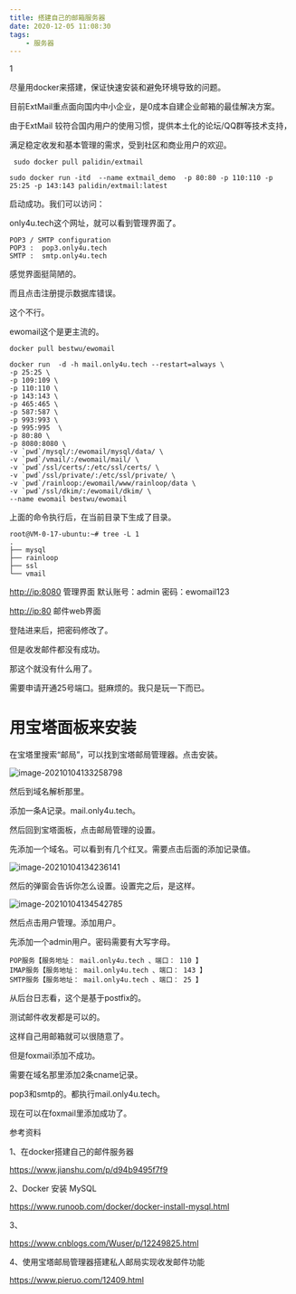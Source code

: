 ```yaml
---
title: 搭建自己的邮箱服务器
date: 2020-12-05 11:08:30
tags:
	- 服务器
---
```


1

尽量用docker来搭建，保证快速安装和避免环境导致的问题。

目前ExtMail重点面向国内中小企业，是0成本自建企业邮箱的最佳解决方案。

由于ExtMail 较符合国内用户的使用习惯，提供本土化的论坛/QQ群等技术支持，

满足稳定收发和基本管理的需求，受到社区和商业用户的欢迎。

```
 sudo docker pull palidin/extmail
```

```
sudo docker run -itd  --name extmail_demo  -p 80:80 -p 110:110 -p 25:25 -p 143:143 palidin/extmail:latest
```

启动成功。我们可以访问：

only4u.tech这个网址，就可以看到管理界面了。

```
POP3 / SMTP configuration
POP3 :  pop3.only4u.tech
SMTP :  smtp.only4u.tech
```

感觉界面挺简陋的。

而且点击注册提示数据库错误。

这个不行。

ewomail这个是更主流的。

```
docker pull bestwu/ewomail
```



```
docker run  -d -h mail.only4u.tech --restart=always \
-p 25:25 \
-p 109:109 \
-p 110:110 \
-p 143:143 \
-p 465:465 \
-p 587:587 \
-p 993:993 \
-p 995:995  \
-p 80:80 \
-p 8080:8080 \
-v `pwd`/mysql/:/ewomail/mysql/data/ \
-v `pwd`/vmail/:/ewomail/mail/ \
-v `pwd`/ssl/certs/:/etc/ssl/certs/ \
-v `pwd`/ssl/private/:/etc/ssl/private/ \
-v `pwd`/rainloop:/ewomail/www/rainloop/data \
-v `pwd`/ssl/dkim/:/ewomail/dkim/ \
--name ewomail bestwu/ewomail
```

上面的命令执行后，在当前目录下生成了目录。

```
root@VM-0-17-ubuntu:~# tree -L 1
.
├── mysql
├── rainloop
├── ssl
└── vmail
```

[http://ip:8080](http://ip:8080/) 管理界面 默认账号：admin 密码：ewomail123

[http://ip:80](http://ip/) 邮件web界面

登陆进来后，把密码修改了。



但是收发邮件都没有成功。

那这个就没有什么用了。

需要申请开通25号端口。挺麻烦的。我只是玩一下而已。

# 用宝塔面板来安装

在宝塔里搜索“邮局”，可以找到宝塔邮局管理器。点击安装。

![image-20210104133258798](https://gitee.com/teddyxiong53/playopenwrt_pic/raw/master/image-20210104133258798.png)

然后到域名解析那里。

添加一条A记录。mail.only4u.tech。

然后回到宝塔面板，点击邮局管理的设置。

先添加一个域名。可以看到有几个红叉。需要点击后面的添加记录值。

![image-20210104134236141](https://gitee.com/teddyxiong53/playopenwrt_pic/raw/master/image-20210104134236141.png)

然后的弹窗会告诉你怎么设置。设置完之后，是这样。

![image-20210104134542785](https://gitee.com/teddyxiong53/playopenwrt_pic/raw/master/image-20210104134542785.png)

然后点击用户管理。添加用户。

先添加一个admin用户。密码需要有大写字母。

```
POP服务【服务地址： mail.only4u.tech 、端口： 110 】
IMAP服务【服务地址： mail.only4u.tech 、端口： 143 】
SMTP服务【服务地址： mail.only4u.tech 、端口： 25 】
```

从后台日志看，这个是基于postfix的。

测试邮件收发都是可以的。

这样自己用邮箱就可以很随意了。

但是foxmail添加不成功。

需要在域名那里添加2条cname记录。

pop3和smtp的。都执行mail.only4u.tech。

现在可以在foxmail里添加成功了。





参考资料

1、在docker搭建自己的邮件服务器

https://www.jianshu.com/p/d94b9495f7f9

2、Docker 安装 MySQL

https://www.runoob.com/docker/docker-install-mysql.html

3、

https://www.cnblogs.com/Wuser/p/12249825.html

4、使用宝塔邮局管理器搭建私人邮局实现收发邮件功能

https://www.pieruo.com/12409.html
